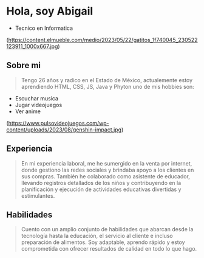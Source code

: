 # Hola, soy Abigail

* Tecnico en Informatica  

(https://content.elmueble.com/medio/2023/05/22/gatitos_1f740045_230522123911_1000x667.jpg)

## Sobre mi
>Tengo 26 años y radico en el Estado de México, actualemente estoy aprendiendo HTML, CSS, JS, Java y Phyton
uno de mis hobbies son:

- Escuchar musica
- Jugar videojuegos
- Ver anime

(https://www.pulsovideojuegos.com/wp-content/uploads/2023/08/genshin-impact.jpg)

## Experiencia

>En mi experiencia laboral, me he sumergido en la venta por internet, donde gestiono las redes sociales y brindaba apoyo a los clientes en sus compras. También he colaborado como asistente de educador, llevando registros detallados de los niños y contribuyendo en la planificación y ejecución de actividades educativas divertidas y estimulantes.

## Habilidades
>Cuento con un amplio conjunto de habilidades que abarcan desde la tecnología hasta la educación, el servicio al cliente e incluso preparación de alimentos. Soy adaptable, aprendo rápido y estoy comprometida con ofrecer resultados de calidad en todo lo que hago.
